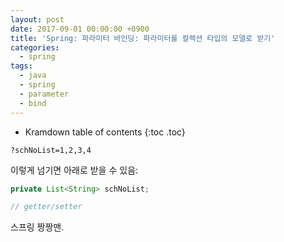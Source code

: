 ```yaml
---
layout: post
date: 2017-09-01 00:00:00 +0900
title: 'Spring: 파라미터 바인딩: 파라미터를 컬렉션 타입의 모델로 받기'
categories:
  - spring
tags:
  - java
  - spring
  - parameter
  - bind
---
```


* Kramdown table of contents
{:toc .toc}

```
?schNoList=1,2,3,4
```

이렇게 넘기면 아래로 받을 수 있음:

```java
private List<String> schNoList;

// getter/setter
```

스프링 짱짱맨.
